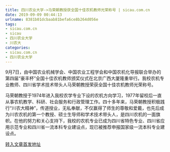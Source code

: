 ```yaml
---
title: 四川农业大学->马荣朝教授获全国十佳农机教师光荣称号 | sicau.com.cn
date: 2019-09-09 00:44:13
urlname: 8381b01dcbaab81befa6ce8b264d056e
tags: 
- sicau.com.cn
- sicau
- 四川农业大学
- 川农大
categories:
- sicau.com.cn
- 四川农业大学
---
```



9月7日，由中国农业机械学会、中国农业工程学会和中国农机化导报联合举办的第四届“豪丰杯”全国十佳农机教师颁奖仪式在北京广西大厦隆重举行。我校农机专业教师、四川省学术技术带头人马荣朝教授荣获全国十佳农机教师光荣称号。

马荣朝教授于1974年进入我校农学专业下设的农机方向学习，1977年留校后一直从事农机教学、科研、社会服务和行政管理工作。四十多年来，马荣朝教授积极践行“川农大精神”，传道授业，无私奉献，不仅赢得了师生的尊敬和爱戴，也先后成为川农农机的第一个教授、硕士生导师和学术技术带头人，是四川农机的一面旗帜。在他的努力和关心支持下，我校的农机专业已成为四川省特色专业、四川省应用示范专业和四川省一流本科专业建设点，现已被推荐申报国家级一流本科专业建设点。





[转入文章首发地址](https://news.sicau.edu.cn/info/1078/53187.htm)